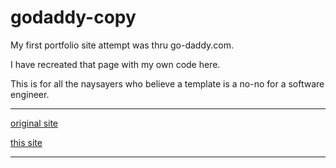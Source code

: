 # __godaddy-copy__


My first portfolio site attempt was thru go-daddy.com. 


I have recreated that page with my own code here.


This is for all the naysayers who believe a template is a no-no for a software engineer.

______


[original site](https://www.brianloveless.com)


[this site]()



*****

